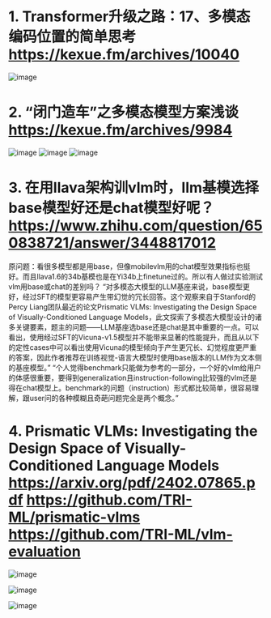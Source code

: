 # 1. Transformer升级之路：17、多模态编码位置的简单思考 https://kexue.fm/archives/10040
![image](https://github.com/qianxinchun/awesomeLLMTopics/assets/7309139/fbfe50a9-054a-47d8-af67-408e2958247a)

# 2. “闭门造车”之多模态模型方案浅谈 https://kexue.fm/archives/9984
![image](https://github.com/qianxinchun/awesomeLLMTopics/assets/7309139/ae424930-37fd-4199-a937-76dfe8379167)
![image](https://github.com/qianxinchun/awesomeLLMTopics/assets/7309139/b6294df9-66e0-41f5-8fb8-8726d3f3008a)
![image](https://github.com/qianxinchun/awesomeLLMTopics/assets/7309139/c9875780-52bb-4428-9f89-0fd43866281d)

# 3. 在用llava架构训vlm时，llm基模选择base模型好还是chat模型好呢？ https://www.zhihu.com/question/650838721/answer/3448817012
原问题：看很多模型都是用base，但像mobilevlm用的chat模型效果指标也挺好。而且llava1.6的34b基模也是在Yi34b上finetune过的。所以有人做过实验测试vlm用base或chat的差别吗？
“对多模态大模型的LLM基座来说，base模型更好，经过SFT的模型更容易产生带幻觉的冗长回答。这个观察来自于Stanford的Percy Liang团队最近的论文Prismatic VLMs: Investigating the Design Space of Visually-Conditioned Language Models，此文探索了多模态大模型设计的诸多关键要素，题主的问题——LLM基座选base还是chat是其中重要的一点。可以看出，使用经过SFT的Vicuna-v1.5模型并不能带来显著的性能提升，而且从以下的定性cases中可以看出使用Vicuna的模型倾向于产生更冗长、幻觉程度更严重的答案，因此作者推荐在训练视觉-语言大模型时使用base版本的LLM作为文本侧的基座模型。”
“个人觉得benchmark只能做为参考的一部分，一个好的vlm给用户的体感很重要，要得到generalization且instruction-following比较强的vlm还是得在chat模型上。benchmark的问题（instruction）形式都比较简单，很容易理解，跟user问的各种模糊且奇葩问题完全是两个概念。”

# 4. Prismatic VLMs: Investigating the Design Space of Visually-Conditioned Language Models https://arxiv.org/pdf/2402.07865.pdf https://github.com/TRI-ML/prismatic-vlms https://github.com/TRI-ML/vlm-evaluation
![image](https://github.com/qianxinchun/awesomeLLMTopics/assets/7309139/2bea6c1f-0277-4365-82cc-eee69c4db34f)

![image](https://github.com/qianxinchun/awesomeLLMTopics/assets/7309139/6092738f-cdb4-42e6-a933-87122c8694b6)

![image](https://github.com/qianxinchun/awesomeLLMTopics/assets/7309139/319f5795-2227-4f2b-8bf1-5d583ddc0c3f)


